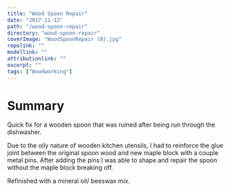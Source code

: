 ```yaml
---
title: "Wood Spoon Repair"
date: "2017-11-12"
path: "/wood-spoon-repair"
directory: "wood-spoon-repair"
coverImage: "WoodSpoonRepair (8).jpg"
repolink: ""
modellink: ""
attributionlink: ""
excerpt: ""
tags: ["Woodworking"]
---
```


# Summary

Quick fix for a wooden spoon that was ruined after being run through the dishwasher.

Due to the oily nature of wooden kitchen utensils, I had to reinforce the glue joint between the original spoon wood and new maple block with a couple metal pins. After adding the pins I was able to shape and repair the spoon without the maple block breaking off.

Refinished with a mineral oil/ beeswax mix.
